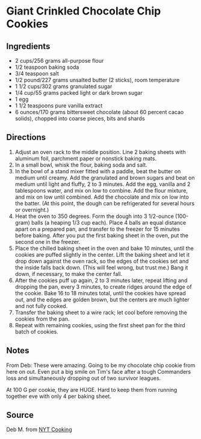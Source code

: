 # Giant Crinkled Chocolate Chip Cookies

## Ingredients

- 2 cups/256 grams all-purpose flour
- 1/2 teaspoon baking soda
- 3/4 teaspoon salt
- 1/2 pound/227 grams unsalted butter (2 sticks), room temperature
- 1 1/2 cups/302 grams granulated sugar
- 1/4 cup/55 grams packed light or dark brown sugar
- 1 egg
- 1 1/2 teaspoons pure vanilla extract
- 6 ounces/170 grams bittersweet chocolate (about 60 percent cacao solids), chopped into coarse pieces, bits and shards

## Directions

1. Adjust an oven rack to the middle position. Line 2 baking sheets with aluminum foil, parchment paper or nonstick baking mats.
2. In a small bowl, whisk the flour, baking soda and salt.
3. In the bowl of a stand mixer fitted with a paddle, beat the butter on medium until creamy. Add the granulated and brown sugars and beat on medium until light and fluffy, 2 to 3 minutes. Add the egg, vanilla and 2 tablespoons water, and mix on low to combine. Add the flour mixture, and mix on low until combined. Add the chocolate and mix on low into the batter. (At this point, the dough can be refrigerated for several hours or overnight.)
4. Heat the oven to 350 degrees. Form the dough into 3 1/2-ounce (100-gram) balls (a heaping 1/3 cup each). Place 4 balls an equal distance apart on a prepared pan, and transfer to the freezer for 15 minutes before baking. After you put the first baking sheet in the oven, put the second one in the freezer.
5. Place the chilled baking sheet in the oven and bake 10 minutes, until the cookies are puffed slightly in the center. Lift the baking sheet and let it drop down against the oven rack, so the edges of the cookies set and the inside falls back down. (This will feel wrong, but trust me.) Bang it down, if necessary, to make the center fall.
6. After the cookies puff up again, 2 to 3 minutes later, repeat lifting and dropping the pan, every 3 minutes, to create ridges around the edge of the cookie. Bake 16 to 18 minutes total, until the cookies have spread out, and the edges are golden brown, but the centers are much lighter and not fully cooked.
7. Transfer the baking sheet to a wire rack; let cool before removing the cookies from the pan.
8. Repeat with remaining cookies, using the first sheet pan for the third batch of cookies.

## Notes

From Deb: These were amazing. Going to be my chocolate chip cookie from here on out. Even put a big smile on Tim's face after a tough Commanders loss and simultaneously dropping out of two survivor leagues. 

At 100 G per cookie, they are HUGE. Hard to keep them from running together eve with only 4 per baking sheet.

## Source

Deb M. from [NYT Cooking](https://cooking.nytimes.com/recipes/1018945-giant-crinkled-chocolate-chip-cookies)